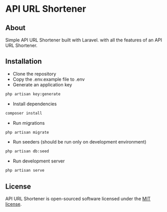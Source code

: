# API URL Shortener

## About

Simple API URL Shortener built with Laravel. with all the features of an API URL Shortener.

## Installation

- Clone the repository
- Copy the .env.example file to .env
- Generate an application key

```bash
php artisan key:generate
```

- Install dependencies

```bash
composer install
```

- Run migrations

```bash
php artisan migrate
```

- Run seeders (should be run only on development environment)

```bash
php artisan db:seed
```

- Run development server

```bash
php artisan serve
```

## License

API URL Shortener is open-sourced software licensed under the [MIT license](https://opensource.org/licenses/MIT).
